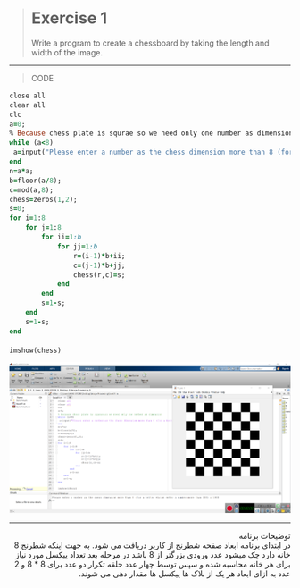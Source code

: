 

> # Exercise 1
>  Write a program to create a chessboard by taking the length and width of the image. 

***
>CODE

```ruby
close all
clear all
clc
a=0;
% Because chess plate is squrae so we need only one number as dimension
while (a<8)
 a=input("Please enter a number as the chess dimension more than 8 (for a better vision enter a number more than 100) : ");
end
n=a*a;
b=floor(a/8);
c=mod(a,8);
chess=zeros(1,2);
s=0;
for i=1:8
    for j=1:8
        for ii=1:b
            for jj=1:b
                r=(i-1)*b+ii;
                c=(j-1)*b+jj;
                chess(r,c)=s;
            end
        end
        s=1-s;
    end
    s=1-s;
end

imshow(chess)
```
![alt text](https://github.com/semnan-university-ai/image-processing-class/blob/19edc3c81c43fb7c551e120de823663981e77cb0/excersiecs/alirezachaji/1/Exce01.png)
***
<div dir="rtl">
توضیحات برنامه <br />
 در ابتدای برنامه ابعاد صفحه شطرنج از کاربر دریافت می شود. به جهت اینکه شطرنج 8 خانه دارد چک میشود عدد ورودی بزرگتر از 8 باشد
   در مرحله بعد تعداد پیکسل مورد نیاز برای هر خانه محاسبه شده و سپس توسط چهار عدد حلقه تکرار دو عدد برای 8 * 8 و 2 عدد به ازای ابعاد هر یک از بلاک ها پیکسل ها مقدار دهی می شوند. 
</div>
